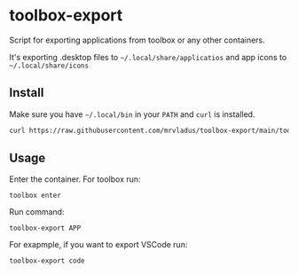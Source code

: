 # toolbox-export
Script for exporting applications from toolbox or any other containers.

It's exporting .desktop files to `~/.local/share/applicatios` and app icons to `~/.local/share/icons`

## Install
Make sure you have `~/.local/bin` in your `PATH` and `curl` is installed.
```bash
curl https://raw.githubusercontent.com/mrvladus/toolbox-export/main/toolbox-export.py --create-dirs -o ~/.local/bin/toolbox-export
```

## Usage

Enter the container. For toolbox run:
```
toolbox enter
```
Run command:
```
toolbox-export APP
```
For exapmple, if you want to export VSCode run:
```
toolbox-export code
```
